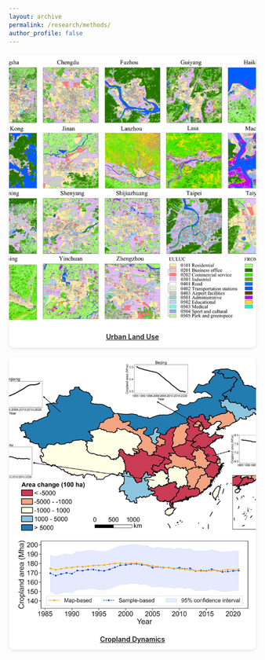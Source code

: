 ```yaml
---
layout: archive
permalink: /research/methods/
author_profile: false
---
```


<style>
.research-grid {
  display: flex;
  flex-wrap: wrap;
  justify-content: center;
  gap: 20px;
  margin-top: 20px;
}

.research-card {
  width: 600px;
  border-radius: 10px;
  overflow: hidden;
  box-shadow: 0 2px 6px rgba(0, 0, 0, 0.1);
  text-align: center;
  background: #fff;
  transition: transform 0.2s;
}

.research-card:hover {
  transform: translateY(-5px);
}

.research-card img {
  width: 100%;
  height: 550px;
  object-fit: cover;
}

.research-card-title {
  padding: 12px;
  font-size: 14px;
  font-weight: 600;
  line-height: 1.3;
}
</style>

<div class="research-grid">

<div class="research-card">
  <a href="/research/methods/euluc">
    <img src="/images/euluc-china-2.png" alt="Theme 1">
    <div class="research-card-title">Urban Land Use</div>
  </a>
</div>

<div class="research-card">
  <a href="/research/methods/cacd">
    <img src="/images/cacd.png" alt="Theme 3">
    <div class="research-card-title">Cropland Dynamics</div>
  </a>
</div>

</div>
